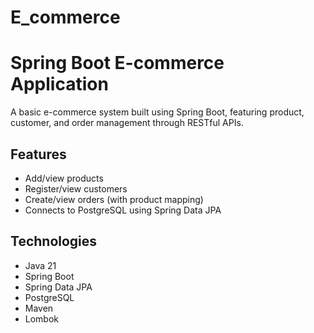 # E_commerce

# Spring Boot E-commerce Application

A basic e-commerce system built using Spring Boot, featuring product, customer, and order management through RESTful APIs.

## Features
- Add/view products
- Register/view customers
- Create/view orders (with product mapping)
- Connects to PostgreSQL using Spring Data JPA

## Technologies
- Java 21
- Spring Boot
- Spring Data JPA
- PostgreSQL
- Maven
- Lombok



